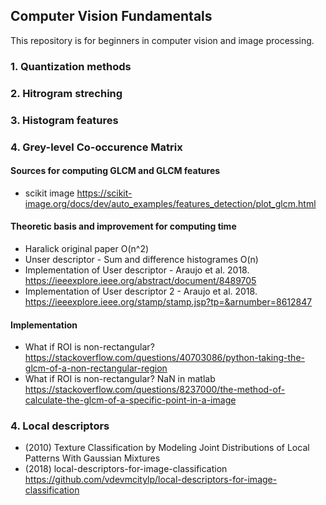 ## Computer Vision Fundamentals
This repository is for beginners in computer vision and image processing. 

### 1. Quantization methods 


### 2. Hitrogram streching


### 3. Histogram features


### 4. Grey-level Co-occurence Matrix 
#### Sources for computing GLCM and GLCM features 
- scikit image https://scikit-image.org/docs/dev/auto_examples/features_detection/plot_glcm.html

#### Theoretic basis and improvement for computing time
- Haralick original paper O(n^2)
- Unser descriptor - Sum and difference histogrames O(n)
- Implementation of User descriptor - Araujo et al. 2018. https://ieeexplore.ieee.org/abstract/document/8489705
- Implementation of User descriptor 2 - Araujo et al. 2018. https://ieeexplore.ieee.org/stamp/stamp.jsp?tp=&arnumber=8612847

#### Implementation
- What if ROI is non-rectangular? https://stackoverflow.com/questions/40703086/python-taking-the-glcm-of-a-non-rectangular-region
- What if ROI is non-rectangular? NaN in matlab https://stackoverflow.com/questions/8237000/the-method-of-calculate-the-glcm-of-a-specific-point-in-a-image

### 4. Local descriptors
- (2010) Texture Classification by Modeling Joint Distributions of Local Patterns With Gaussian Mixtures
- (2018) local-descriptors-for-image-classification https://github.com/vdevmcitylp/local-descriptors-for-image-classification
